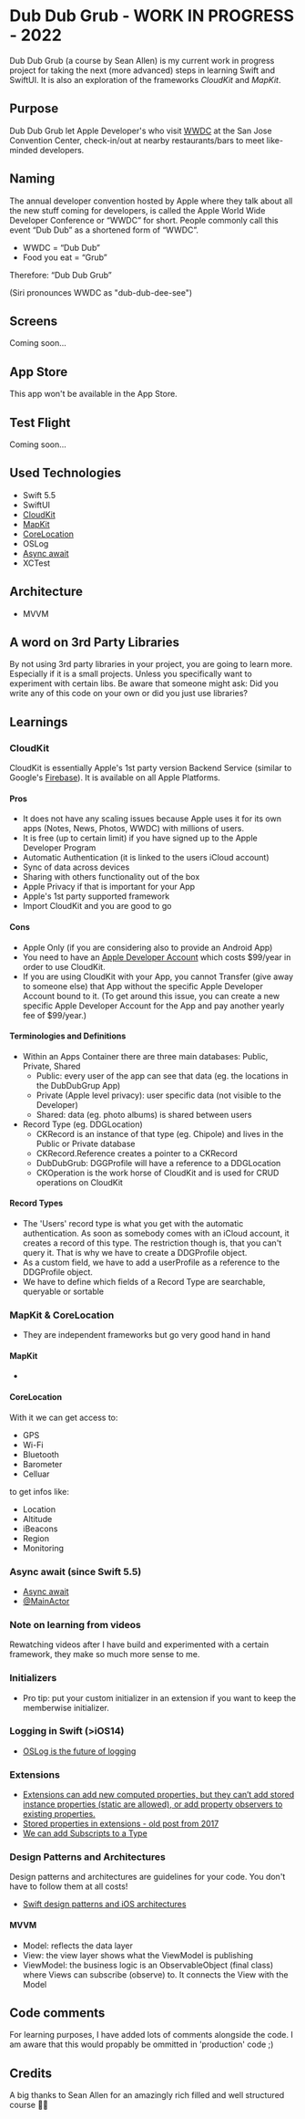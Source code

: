 # Dub Dub Grub - WORK IN PROGRESS - 2022
Dub Dub Grub (a course by Sean Allen) is my current work in progress project for taking the next (more advanced) steps in learning Swift and SwiftUI.
It is also an exploration of the frameworks *CloudKit* and *MapKit*.

## Purpose
Dub Dub Grub let Apple Developer's who visit [WWDC](https://apple.fandom.com/wiki/Worldwide_Developers_Conference) at the San Jose Convention Center,
check-in/out at nearby restaurants/bars to meet like-minded developers.

## Naming
The annual developer convention hosted by Apple where they talk about all the new stuff coming for developers, is called the
Apple World Wide Developer Conference or “WWDC” for short. People commonly call this event “Dub Dub” as a shortened form of “WWDC”.

- WWDC = “Dub Dub”
- Food you eat = “Grub”

Therefore: “Dub Dub Grub”

(Siri pronounces WWDC as "dub-dub-dee-see")

## Screens
Coming soon...

## App Store
This app won't be available in the App Store.

## Test Flight
Coming soon...

## Used Technologies
- Swift 5.5
- SwiftUI
- [CloudKit](https://developer.apple.com/icloud/cloudkit/)
- [MapKit](https://developer.apple.com/documentation/mapkit)
- [CoreLocation](https://developer.apple.com/documentation/corelocation)
- OSLog
- [Async await](https://www.hackingwithswift.com/swift/5.5/async-await)
- XCTest

## Architecture
- MVVM

## A word on 3rd Party Libraries
By not using 3rd party libraries in your project, you are going to learn more. Especially if it is a small projects. Unless you
specifically want to experiment with certain libs. Be aware that someone might ask: Did you write any of this code on your own
or did you just use libraries?

## Learnings
### CloudKit
CloudKit is essentially Apple's 1st party version Backend Service (similar to Google's [Firebase](https://firebase.google.com/)).
It is available on all Apple Platforms.
#### Pros
- It does not have any scaling issues because Apple uses it for its own apps (Notes, News, Photos, WWDC)  with millions of users.
- It is free (up to certain limit) if you have signed up to the Apple Developer Program
- Automatic Authentication (it is linked to the users iCloud account)
- Sync of data across devices
- Sharing with others functionality out of the box
- Apple Privacy if that is important for your App
- Apple's 1st party supported framework
- Import CloudKit and you are good to go
#### Cons
- Apple Only (if you are considering also to provide an Android App)
- You need to have an [Apple Developer Account](https://developer.apple.com/support/compare-memberships/) which costs $99/year in order to use CloudKit.
- If you are using CloudKit with your App, you cannot Transfer (give away to someone else) that App without the specific Apple Developer Account bound to it.
(To get around this issue, you can create a new specific Apple Developer Account for the App and pay another yearly fee of $99/year.)
#### Terminologies and Definitions
- Within an Apps Container there are three main databases: Public, Private, Shared
    - Public: every user of the app can see that data (eg. the locations in the DubDubGrup App)
    - Private (Apple level privacy): user specific data (not visible to the Developer)
    - Shared: data (eg. photo albums) is shared between users
- Record Type (eg. DDGLocation)
    - CKRecord is an instance of that type (eg. Chipole) and lives in the Public or Private database
    - CKRecord.Reference creates a pointer to a CKRecord
    - DubDubGrub: DGGProfile will have a reference to a DDGLocation
    - CKOperation is the work horse of CloudKit and is used for CRUD operations on CloudKit
#### Record Types
- The 'Users' record type is what you get with the automatic authentication. As soon as somebody comes with an iCloud account, it creates
a record of this type. The restriction though is, that you can't query it. That is why we have to create a DDGProfile object.
- As a custom field, we have to add a userProfile as a reference to the DDGProfile object.
- We have to define which fields of a Record Type are searchable, queryable or sortable

### MapKit & CoreLocation
- They are independent frameworks but go very good hand in hand
#### MapKit
- 
#### CoreLocation
With it we can get access to:
- GPS
- Wi-Fi
- Bluetooth
- Barometer
- Celluar

to get infos like:
- Location
- Altitude
- iBeacons
- Region
- Monitoring

### Async await (since Swift 5.5)
- [Async await](https://www.avanderlee.com/swift/async-await/)
- [@MainActor](https://www.avanderlee.com/swift/mainactor-dispatch-main-thread/)

### Note on learning from videos
Rewatching videos after I have build and experimented with a certain framework, they make so much more sense to me.

### Initializers
- Pro tip: put your custom initializer in an extension if you want to keep the memberwise initializer.

### Logging in Swift (>iOS14)
- [OSLog is the future of logging](https://www.avanderlee.com/workflow/oslog-unified-logging/#improved-apis-in-ios-14-and-up)

### Extensions
- [Extensions can add new computed properties, but they can’t add stored instance properties (static are allowed), or add property observers to existing properties.](https://docs.swift.org/swift-book/LanguageGuide/Extensions.html#ID152)
- [Stored properties in extensions - old post from 2017](https://medium.com/@marcosantadev/stored-properties-in-swift-extensions-615d4c5a9a58)
- [We can add Subscripts to a Type](https://docs.swift.org/swift-book/LanguageGuide/Extensions.html#ID156)

### Design Patterns and Architectures
Design patterns and architectures are guidelines for your code. You don't have to follow them at all costs!
- [Swift design patterns and iOS architectures](https://theswiftdev.com/the-ultimate-viper-architecture-tutorial/)
#### MVVM
- Model: reflects the data layer
- View: the view layer shows what the ViewModel is publishing
- ViewModel: the business logic is an ObservableObject (final class) where Views can subscribe (observe) to. It connects the View with the Model

## Code comments
For learning purposes, I have added lots of comments alongside the code. I am aware that this would propably be ommitted in 'production' code ;)

## Credits
A big thanks to Sean Allen for an amazingly rich filled and well structured course 👏🏼
